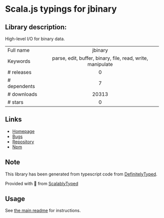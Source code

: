 
# Scala.js typings for jbinary


## Library description:
High-level I/O for binary data.

|                    |                 |
| ------------------ | :-------------: |
| Full name          | jbinary |
| Keywords           | parse, edit, buffer, binary, file, read, write, manipulate |
| # releases         | 0 |
| # dependents       | 7 |
| # downloads        | 20313 |
| # stars            | 0 |

## Links
- [Homepage](https://github.com/jDataView/jBinary)
- [Bugs](https://github.com/jDataView/jBinary/issues)
- [Repository](https://github.com/jDataView/jBinary)
- [Npm](https://www.npmjs.com/package/jbinary)
    


## Note
This library has been generated from typescript code from [DefinitelyTyped](https://definitelytyped.org).

Provided with :purple_heart: from [ScalablyTyped](https://github.com/oyvindberg/ScalablyTyped)

## Usage
See [the main readme](../../readme.md) for instructions.


